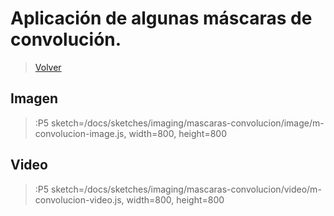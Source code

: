 # Aplicación de algunas máscaras de convolución.

> [Volver](/docs/workshops/imaging)

## Imagen
> :P5 sketch=/docs/sketches/imaging/mascaras-convolucion/image/m-convolucion-image.js, width=800, height=800

## Video
> :P5 sketch=/docs/sketches/imaging/mascaras-convolucion/video/m-convolucion-video.js, width=800, height=800
  